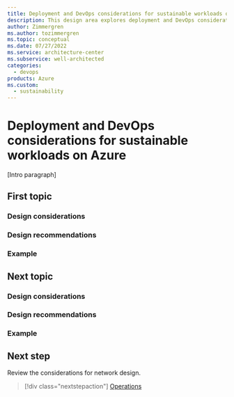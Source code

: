 ```yaml
---
title: Deployment and DevOps considerations for sustainable workloads on Azure
description: This design area explores deployment and DevOps considerations for sustainable workloads on Azure.
author: Zimmergren
ms.author: tozimmergren
ms.topic: conceptual
ms.date: 07/27/2022
ms.service: architecture-center
ms.subservice: well-architected
categories: 
  - devops
products: Azure
ms.custom:
  - sustainability
---
```


# Deployment and DevOps considerations for sustainable workloads on Azure

[Intro paragraph]

## First topic

### Design considerations

### Design recommendations

### Example

## Next topic

### Design considerations

### Design recommendations

### Example

## Next step

Review the considerations for network design.

> [!div class="nextstepaction"]
> [Operations](sustainability-networking.md)